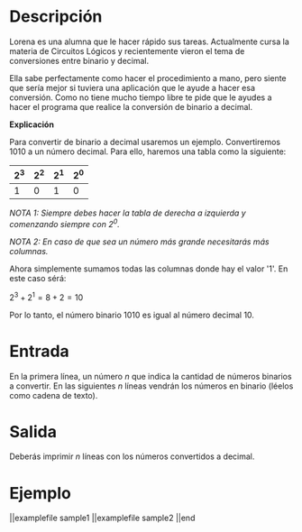 # Descripción

Lorena es una alumna que le hacer rápido sus tareas. Actualmente cursa la materia de Circuitos Lógicos y recientemente vieron el tema de conversiones entre binario y decimal.

Ella sabe perfectamente como hacer el procedimiento a mano, pero siente que sería mejor si tuviera una aplicación que le ayude a hacer esa conversión. Como no tiene mucho tiempo libre te pide que le ayudes a hacer el programa que realice la conversión de binario a decimal.

**Explicación**

Para convertir de binario a decimal usaremos un ejemplo. Convertiremos $1010$ a un número decimal. Para ello, haremos una tabla como la siguiente:

| $2^3$ | $2^2$ | $2^1$ | $2^0$ |
| ----- | ----- | ----- | ----- |
| $1$   | $0$   | $1$   | $0$   |

_NOTA 1: Siempre debes hacer la tabla de derecha a izquierda y comenzando siempre con $2^0$._

_NOTA 2: En caso de que sea un número más grande necesitarás más columnas._

Ahora simplemente sumamos todas las columnas donde hay el valor '$1$'. En este caso sérá:

$2^3+2^1=8+2=10$

Por lo tanto, el número binario $1010$ es igual al número decimal $10$.

# Entrada

En la primera línea, un número $n$ que indica la cantidad de números binarios a convertir.
En las siguientes $n$ líneas vendrán los números en binario (léelos como cadena de texto).

# Salida

Deberás imprimir $n$ líneas con los números convertidos a decimal.

# Ejemplo

||examplefile
sample1
||examplefile
sample2
||end
